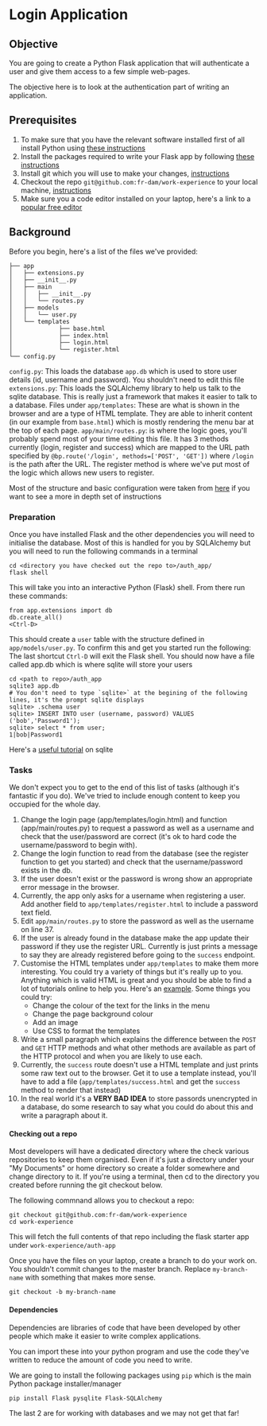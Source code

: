 # Login Application


## Objective
You are going to create a Python Flask application that will authenticate a user and give them access to a few simple web-pages.

The objective here is to look at the authentication part of writing an application.


## Prerequisites
1. To make sure that you have the relevant software installed first of all install Python using [these instructions](https://realpython.com/installing-python/)
2. Install the packages required to write your Flask app by following [these instructions](#dependencies)
3. Install git which you will use to make your changes, [instructions](https://git-scm.com/book/en/v2/Getting-Started-Installing-Git)
4. Checkout the repo `git@github.com:fr-dam/work-experience` to your local machine, [instructions](#checking-out-a-repo)
5. Make sure you a code editor installed on your laptop, here's a link to a [popular free editor](https://code.visualstudio.com/download)

## Background
Before you begin, here's a list of the files we've provided:

```
├── app
│   ├── extensions.py
│   ├── __init__.py
│   ├── main
│   │   ├── __init__.py
│   │   └── routes.py
│   ├── models
│   │   └── user.py
│   └── templates
│             ├── base.html
│             ├── index.html
│             ├── login.html
│             └── register.html
└── config.py
```

`config.py`:
    This loads the database `app.db` which is used to store user details (id, username and password). You shouldn't need to edit this file
`extensions.py`:
    This loads the SQLAlchemy library to help us talk to the sqlite database. This is really just a framework that makes it easier to talk to a database.
Files under `app/templates`:
    These are what is shown in the browser and are a type of HTML template. They are able to inherit
    content (in our example from `base.html`) which is mostly rendering the menu bar at the top of each 
    page.
`app/main/routes.py`:
    is where the logic goes, you'll probably spend most of your time editing this file. It has 3 methods currently (login, register and success) which are mapped to the URL path specified by 
    `@bp.route('/login', methods=['POST', 'GET'])` where `/login` is the path after the URL. The register method is where we've put most of the logic which allows new users to register. 

Most of the structure and basic configuration were taken from [here](https://www.digitalocean.com/community/tutorials/how-to-structure-a-large-flask-application-with-flask-blueprints-and-flask-sqlalchemy) if you want to see a more in depth set of instructions

### Preparation
Once you have installed Flask and the other dependencies you will need to initialise the database. Most of this is handled for you by SQLAlchemy but you will need to run the following commands in a terminal

```
cd <directory you have checked out the repo to>/auth_app/
flask shell
```

This will take you into an interactive Python (Flask) shell. From there run these commands:

```
from app.extensions import db 
db.create_all()
<Ctrl-D>
```

This should create a `user` table with the structure defined in `app/models/user.py`. To confirm this and get you started run the following:
The last shortcut `Ctrl-D` will exit the Flask shell. You should now have a file called app.db which is where sqlite will store your users

```
cd <path to repo>/auth_app
sqlite3 app.db
# You don't need to type `sqlite>` at the begining of the following lines, it's the prompt sqlite displays
sqlite> .schema user
sqlite> INSERT INTO user (username, password) VALUES ('bob','Password1');
sqlite> select * from user;
1|bob|Password1
```

Here's a [useful tutorial](https://www.tutorialspoint.com/sqlite/sqlite_insert_query.htm) on sqlite

### Tasks
We don't expect you to get to the end of this list of tasks (although it's fantastic if you do). We've tried to include enough content to keep you occupied for the whole day.

1. Change the login page (app/templates/login.html) and function (app/main/routes.py) to request a password as well as a username and check that the user/password are correct (it's ok to hard code the username/password to begin with). 
2. Change the login function to read from the database (see the register function to get you started) and check that the username/password exists in the db.  
3. If the user doesn't exist or the password is wrong show an appropriate error message in the browser.
4. Currently, the app only asks for a username when registering a user. Add another field to `app/templates/register.html` to include a password text field.
5. Edit `app/main/routes.py` to store the password as well as the username on line 37.
6. If the user is already found in the database make the app update their password if they use the 
register URL. Currently is just prints a message to say they are already registered before going to the `success` endpoint.
7. Customise the HTML templates under `app/templates` to make them more interesting. You could try a variety of things but it's really up to you. Anything which is valid HTML is great and you should be able to find a lot of tutorials online to help you. Here's an [example](https://www.w3schools.com/html/). Some things you could try:
   * Change the colour of the text for the links in the menu
   * Change the page background colour
   * Add an image
   * Use CSS to format the templates
8. Write a small paragraph which explains the difference between the `POST` and `GET` HTTP methods and what other methods are available as part of the HTTP protocol and when you are likely to use each.
9. Currently, the `success` route doesn't use a HTML template and just prints some raw text out to the browser. Get it to use a template instead, you'll have to add a file (`app/templates/success.html` and get the `success` method to render that instead)
10. In the real world it's a **VERY BAD IDEA** to store passords unencrypted in a database, do some research to say what you could do about this and write a paragraph about it.


#### Checking out a repo
Most developers will have a dedicated directory where the check various repositories to keep them organised. Even if it's just a directory under your "My Documents" or home directory so create 
a folder somewhere and change directory to it. If you're using a terminal, then cd to the directory you created before running the git checkout below.

The following commnand allows you to checkout a repo:

```
git checkout git@github.com:fr-dam/work-experience
cd work-experience
```

This will fetch the full contents of that repo including the flask starter app under `work-experience/auth-app`

Once you have the files on your laptop, create a branch to do your work on. You shouldn't commit changes to the master branch.
Replace `my-branch-name` with something that makes more sense.

```
git checkout -b my-branch-name
```


#### Dependencies
Dependencies are libraries of code that have been developed by other people which make it easier to write complex applications.

You can import these into your python program and use the code they've written to reduce the amount of code you need to write.

We are going to install the following packages using `pip` which is the main Python package installer/manager

```
pip install Flask pysqlite Flask-SQLAlchemy
```

The last 2 are for working with databases and we may not get that far!
